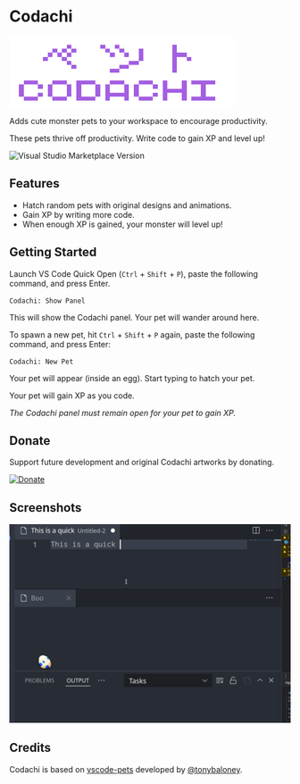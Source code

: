 # Codachi

![codachi logo](https://github.com/blairjordan/codachi-vscode/raw/main/media/codachi-logo.png)

Adds cute monster pets to your workspace to encourage productivity.

These pets thrive off productivity. Write code to gain XP and level up!

![Visual Studio Marketplace Version](https://img.shields.io/visual-studio-marketplace/v/pegleg.codachi)

## Features

- Hatch random pets with original designs and animations.
- Gain XP by writing more code.
- When enough XP is gained, your monster will level up!

## Getting Started

Launch VS Code Quick Open (`Ctrl` + `Shift` + `P`), paste the following command, and press Enter.

```
Codachi: Show Panel
```

This will show the Codachi panel. Your pet will wander around here.

To spawn a new pet, hit `Ctrl` + `Shift` + `P` again, paste the following command, and press Enter:

```
Codachi: New Pet
```

Your pet will appear (inside an egg). Start typing to hatch your pet.

Your pet will gain XP as you code.

<i>The Codachi panel must remain open for your pet to gain XP.</i>

## Donate

Support future development and original Codachi artworks by donating.

[![Donate](https://img.shields.io/badge/Donate-PayPal-green.svg)](https://www.paypal.com/donate/?hosted_button_id=2H2JVTHJJA4XN)

## Screenshots

![Preview](https://github.com/blairjordan/codachi-vscode/raw/main/media/screenshot1.gif)

## Credits

Codachi is based on [vscode-pets](https://github.com/tonybaloney/vscode-pets) developed by [@tonybaloney](https://github.com/tonybaloney).
